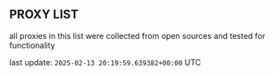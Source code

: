 ## PROXY LIST

all proxies in this list were collected from open sources and tested for functionality

last update: `2025-02-13 20:19:59.639382+00:00` UTC